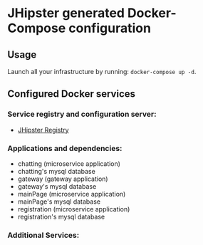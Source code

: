 # JHipster generated Docker-Compose configuration

## Usage

Launch all your infrastructure by running: `docker-compose up -d`.

## Configured Docker services

### Service registry and configuration server:

- [JHipster Registry](http://localhost:8761)

### Applications and dependencies:

- chatting (microservice application)
- chatting's mysql database
- gateway (gateway application)
- gateway's mysql database
- mainPage (microservice application)
- mainPage's mysql database
- registration (microservice application)
- registration's mysql database

### Additional Services:
